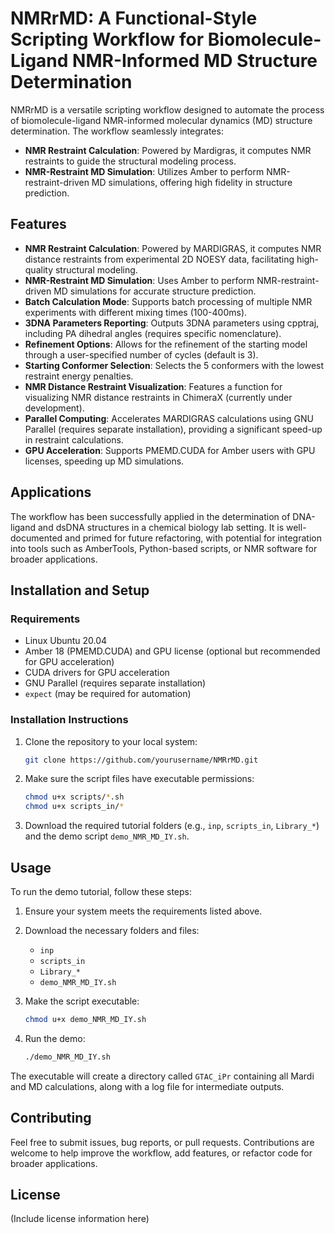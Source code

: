 # NMRrMD: A Functional-Style Scripting Workflow for Biomolecule-Ligand NMR-Informed MD Structure Determination

NMRrMD is a versatile scripting workflow designed to automate the process of biomolecule-ligand NMR-informed molecular dynamics (MD) structure determination. The workflow seamlessly integrates:

- **NMR Restraint Calculation**: Powered by Mardigras, it computes NMR restraints to guide the structural modeling process.
- **NMR-Restraint MD Simulation**: Utilizes Amber to perform NMR-restraint-driven MD simulations, offering high fidelity in structure prediction.
## Features

- **NMR Restraint Calculation**: Powered by MARDIGRAS, it computes NMR distance restraints from experimental 2D NOESY data, facilitating high-quality structural modeling.
- **NMR-Restraint MD Simulation**: Uses Amber to perform NMR-restraint-driven MD simulations for accurate structure prediction.
- **Batch Calculation Mode**: Supports batch processing of multiple NMR experiments with different mixing times (100-400ms).
- **3DNA Parameters Reporting**: Outputs 3DNA parameters using cpptraj, including PA dihedral angles (requires specific nomenclature).
- **Refinement Options**: Allows for the refinement of the starting model through a user-specified number of cycles (default is 3).
- **Starting Conformer Selection**: Selects the 5 conformers with the lowest restraint energy penalties.
- **NMR Distance Restraint Visualization**: Features a function for visualizing NMR distance restraints in ChimeraX (currently under development).
- **Parallel Computing**: Accelerates MARDIGRAS calculations using GNU Parallel (requires separate installation), providing a significant speed-up in restraint calculations.
- **GPU Acceleration**: Supports PMEMD.CUDA for Amber users with GPU licenses, speeding up MD simulations.

## Applications

The workflow has been successfully applied in the determination of DNA-ligand and dsDNA structures in a chemical biology lab setting. It is well-documented and primed for future refactoring, with potential for integration into tools such as AmberTools, Python-based scripts, or NMR software for broader applications.

## Installation and Setup

### Requirements
- Linux Ubuntu 20.04
- Amber 18 (PMEMD.CUDA) and GPU license (optional but recommended for GPU acceleration)
- CUDA drivers for GPU acceleration
- GNU Parallel (requires separate installation)
- `expect` (may be required for automation)

### Installation Instructions
1. Clone the repository to your local system:
    ```bash
    git clone https://github.com/yourusername/NMRrMD.git
    ```
2. Make sure the script files have executable permissions:
    ```bash
    chmod u+x scripts/*.sh
    chmod u+x scripts_in/*
    ```

3. Download the required tutorial folders (e.g., `inp`, `scripts_in`, `Library_*`) and the demo script `demo_NMR_MD_IY.sh`.


## Usage

To run the demo tutorial, follow these steps:

1. Ensure your system meets the requirements listed above.
2. Download the necessary folders and files:
    - `inp`
    - `scripts_in`
    - `Library_*`
    - `demo_NMR_MD_IY.sh`

3. Make the script executable:
    ```bash
    chmod u+x demo_NMR_MD_IY.sh
    ```

4. Run the demo:
    ```bash
    ./demo_NMR_MD_IY.sh
    ```

The executable will create a directory called `GTAC_iPr` containing all Mardi and MD calculations, along with a log file for intermediate outputs.

## Contributing

Feel free to submit issues, bug reports, or pull requests. Contributions are welcome to help improve the workflow, add features, or refactor code for broader applications.


## License

(Include license information here)

